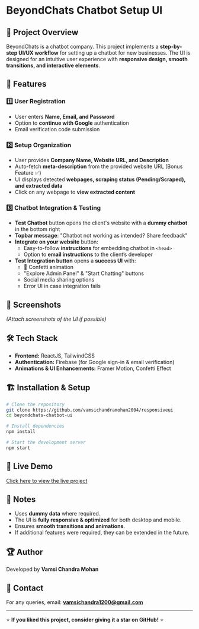 # BeyondChats Chatbot Setup UI

## 🚀 Project Overview
BeyondChats is a chatbot company. This project implements a **step-by-step UI/UX workflow** for setting up a chatbot for new businesses. The UI is designed for an intuitive user experience with **responsive design, smooth transitions, and interactive elements**.

## 🎯 Features
### 1️⃣ User Registration
- User enters **Name, Email, and Password**
- Option to **continue with Google** authentication
- Email verification code submission

### 2️⃣ Setup Organization
- User provides **Company Name, Website URL, and Description**
- Auto-fetch **meta-description** from the provided website URL (Bonus Feature ✅)
- UI displays detected **webpages, scraping status (Pending/Scraped), and extracted data**
- Click on any webpage to **view extracted content**

### 3️⃣ Chatbot Integration & Testing
- **Test Chatbot** button opens the client's website with a **dummy chatbot** in the bottom right
- **Topbar message**: "Chatbot not working as intended? Share feedback"
- **Integrate on your website** button:
  - Easy-to-follow **instructions** for embedding chatbot in `<head>`
  - Option to **email instructions** to the client’s developer
- **Test Integration button** opens a **success UI** with:
  - 🎉 Confetti animation
  - "Explore Admin Panel" & "Start Chatting" buttons
  - Social media sharing options
  - Error UI in case integration fails

## 📸 Screenshots
*(Attach screenshots of the UI if possible)*

## 🛠️ Tech Stack
- **Frontend:** ReactJS, TailwindCSS
- **Authentication:** Firebase (for Google sign-in & email verification)
- **Animations & UI Enhancements:** Framer Motion, Confetti Effect

## 🏗️ Installation & Setup
```sh
# Clone the repository
git clone https://github.com/vamsichandramohan2004/responsiveui
cd beyondchats-chatbot-ui

# Install dependencies
npm install

# Start the development server
npm start
```

## 🔗 Live Demo
[Click here to view the live project]() 

## 📌 Notes
- Uses **dummy data** where required.
- The UI is **fully responsive & optimized** for both desktop and mobile.
- Ensures **smooth transitions and animations**.
- If additional features were required, they can be extended in the future.

## 🏆 Author
Developed by **Vamsi Chandra Mohan**

## 📧 Contact
For any queries, email: **vamsichandra1200@gmail.com**

---
⭐ **If you liked this project, consider giving it a star on GitHub!** ⭐

